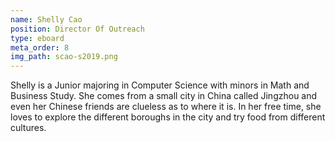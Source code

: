```yaml
---
name: Shelly Cao
position: Director Of Outreach
type: eboard
meta_order: 8
img_path: scao-s2019.png
---
```

Shelly is a Junior majoring in Computer Science with minors in Math and Business Study.
She comes from a small city in China called Jingzhou and even her Chinese friends
are clueless as to where it is. In her free time, she loves to explore the different
boroughs in the city and try food from different cultures.
